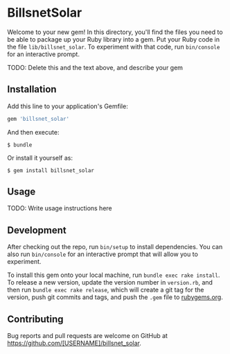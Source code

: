 # BillsnetSolar

Welcome to your new gem! In this directory, you'll find the files you need to be able to package up your Ruby library into a gem. Put your Ruby code in the file `lib/billsnet_solar`. To experiment with that code, run `bin/console` for an interactive prompt.

TODO: Delete this and the text above, and describe your gem

## Installation

Add this line to your application's Gemfile:

```ruby
gem 'billsnet_solar'
```

And then execute:

    $ bundle

Or install it yourself as:

    $ gem install billsnet_solar

## Usage

TODO: Write usage instructions here

## Development

After checking out the repo, run `bin/setup` to install dependencies. You can also run `bin/console` for an interactive prompt that will allow you to experiment.

To install this gem onto your local machine, run `bundle exec rake install`. To release a new version, update the version number in `version.rb`, and then run `bundle exec rake release`, which will create a git tag for the version, push git commits and tags, and push the `.gem` file to [rubygems.org](https://rubygems.org).

## Contributing

Bug reports and pull requests are welcome on GitHub at https://github.com/[USERNAME]/billsnet_solar.
